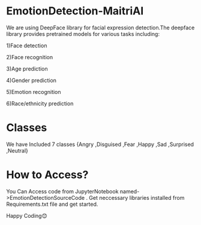 # EmotionDetection-MaitriAI
We are using DeepFace library for facial expression detection.The deepface library provides pretrained models for various tasks including:

1)Face detection

2)Face recognition

3)Age prediction

4)Gender prediction

5)Emotion recognition

6)Race/ethnicity prediction

# Classes
We have Included 7 classes
{Angry  ,Disguised  ,Fear ,Happy ,Sad ,Surprised ,Neutral}

# How to Access?
You Can Access code from JupyterNotebook named->EmotionDetectionSourceCode .
Get neccessary libraries installed from Requirements.txt file and get started.

Happy Coding😊
